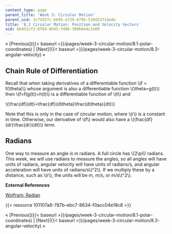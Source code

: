 ```yaml
---
content_type: page
parent_title: 'Week 3: Circular Motion'
parent_uid: 3c7d357c-bb95-e729-679b-539d23714ede
title: '8.2 Circular Motion: Position and Velocity Vectors'
uid: bb452cf2-6f64-0545-fd86-309bbe4c1e09
---
```


« [Previous]({{< baseurl >}}/pages/week-3-circular-motion/8.1-polar-coordinates) | [Next]({{< baseurl >}}/pages/week-3-circular-motion/8.3-angular-velocity) »

Chain Rule of Differentiation
-----------------------------

Recall that when taking derivatives of a differentiable function \\(f = f(\\theta)\\) whose argument is also a differentiable function \\(\\theta=g(t)\\) then \\(f=f(g(t))=h(t)\\) is a differentiable function of \\(t\\) and

\\(\\frac{df}{dt}=\\frac{df}{d\\theta}\\frac{d\\theta}{dt}\\)

Note that this is only in the case of circular motion, where \\(r\\) is a constant in time. Otherwise, our derivative of \\(f\\) would also have a \\(\\frac{df}{dr}\\frac{dr}{dt}\\) term.

Radians
-------

One way to measure an angle is in radians. A full circle has \\(2\\pi\\) radians. This week, we will use radians to measure the angles, so all angles will have units of radians, angular velocity will have units of radians/s, and angular acceleration will have units of radians/s\\(^2\\). If we multiply these by a distance, such as \\(r\\), the units will be m, m/s, or m/s\\(^2\\).

**External References**

[Wolfram: Radian](http://mathworld.wolfram.com/Radian.html)

{{< resource 101107a8-787b-ebc7-8634-f0acc04e18c8 >}}

« [Previous]({{< baseurl >}}/pages/week-3-circular-motion/8.1-polar-coordinates) | [Next]({{< baseurl >}}/pages/week-3-circular-motion/8.3-angular-velocity) »